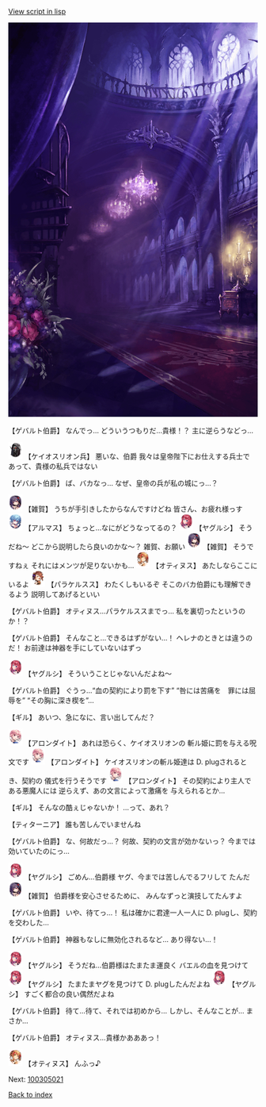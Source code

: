 [View script in lisp](../scripts/100305010.txt)

![300_devil_room.png](../images/backgrounds/300_devil_room.png)

【ゲバルト伯爵】
なんでっ…
どういうつもりだ…貴様！？
主に逆らうなどっ…

<img src="../images/units/3820001.png" alt="3820001.png" height="34"/>
【ケイオスリオン兵】
悪いな、伯爵
我々は皇帝陛下にお仕えする兵士で
あって、貴様の私兵ではない

【ゲバルト伯爵】
ば、バカなっ…
なぜ、皇帝の兵が私の城にっ…？

<img src="../images/units/3502411.png" alt="3502411.png" height="34"/>
【雑賀】
うちが手引きしたからなんですけどね
皆さん、お疲れ様っす

<img src="../images/units/3103811.png" alt="3103811.png" height="34"/>
【アルマス】
ちょっと…なにがどうなってるの？

<img src="../images/units/3201711.png" alt="3201711.png" height="34"/>
【ヤグルシ】
そうだね～
どこから説明したら良いのかな～？
雑賀、お願い

<img src="../images/units/3502411.png" alt="3502411.png" height="34"/>
【雑賀】
そうですねぇ
それにはメンツが足りないかも…

<img src="../images/units/3400811.png" alt="3400811.png" height="34"/>
【オティヌス】
あたしならここにいるよ

<img src="../images/units/3101311.png" alt="3101311.png" height="34"/>
【パラケルスス】
わたくしもいるぞ
そこのバカ伯爵にも理解できるよう
説明してあげるといい

【ゲバルト伯爵】
オティヌス…パラケルススまでっ…
私を裏切ったというのか！？

【ゲバルト伯爵】
そんなこと…できるはずがない…！
ヘレナのときとは違うのだ！
お前達は神器を手にしていないはずっ

<img src="../images/units/3201711.png" alt="3201711.png" height="34"/>
【ヤグルシ】
そういうことじゃないんだよね～

【ゲバルト伯爵】
ぐうっ…“血の契約により罰を下す”
“咎には苦痛を　罪には屈辱を”
“その胸に深き楔を”…

【ギル】
あいつ、急になに、言い出してんだ？

<img src="../images/units/3100711.png" alt="3100711.png" height="34"/>
【アロンダイト】
あれは恐らく、ケイオスリオンの
斬ル姫に罰を与える呪文です

<img src="../images/units/3100711.png" alt="3100711.png" height="34"/>
【アロンダイト】
ケイオスリオンの斬ル姫達は
D. plugされるとき、契約の
儀式を行うそうです

<img src="../images/units/3100711.png" alt="3100711.png" height="34"/>
【アロンダイト】
その契約により主人である悪魔人には
逆らえず、あの文言によって激痛を
与えられるとか…

【ギル】
そんなの酷ぇじゃないか！
…って、あれ？

【ティターニア】
誰も苦しんでいませんね

【ゲバルト伯爵】
な、何故だっ…？
何故、契約の文言が効かないっ？
今までは効いていたのにっ…

<img src="../images/units/3201711.png" alt="3201711.png" height="34"/>
【ヤグルシ】
ごめん…伯爵様
ヤグ、今までは苦しんでるフリして
たんだ

<img src="../images/units/3502411.png" alt="3502411.png" height="34"/>
【雑賀】
伯爵様を安心させるために、
みんなずっと演技してたんすよ

【ゲバルト伯爵】
いや、待てっ…！
私は確かに君達一人一人に
D. plugし、契約を交わした…

【ゲバルト伯爵】
神器もなしに無効化されるなど…
あり得ない…！

<img src="../images/units/3201711.png" alt="3201711.png" height="34"/>
【ヤグルシ】
そうだね…伯爵様はたまたま運良く
バエルの血を見つけて

<img src="../images/units/3201711.png" alt="3201711.png" height="34"/>
【ヤグルシ】
たまたまヤグを見つけて
D. plugしたんだよね

<img src="../images/units/3201711.png" alt="3201711.png" height="34"/>
【ヤグルシ】
すごく都合の良い偶然だよね

【ゲバルト伯爵】
待て…待て、それでは初めから…
しかし、そんなことが…
まさか…

【ゲバルト伯爵】
オティヌス…貴様かあああっ！

<img src="../images/units/3400811.png" alt="3400811.png" height="34"/>
【オティヌス】
んふっ♪

Next: [100305021](100305021.md)

[Back to index](index.md)
